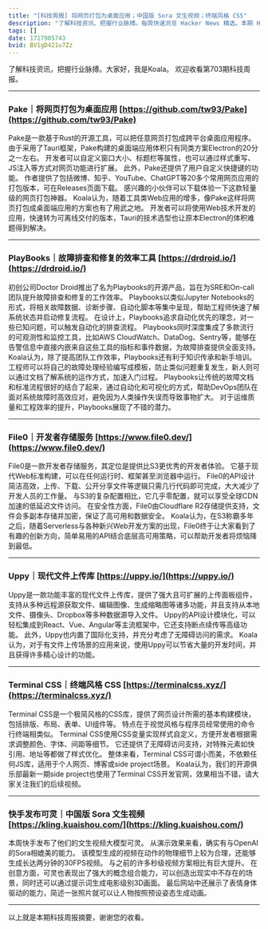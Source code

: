 ```yaml
---
title: "[科技周报] 将网页打包为桌面应用；中国版 Sora 文生视频；终端风格 CSS"
description: "了解科技资讯、把握行业脉搏。每周快速浏览 Hacker News 精选。本期 Hacker Newsletter 地址：https://mailchi.mp/hackernewsletter/703"
tags: []
date: 1717905743
bvid: BV1gD421u7Zz
---
```

了解科技资讯，把握行业脉搏。大家好，我是Koala。
欢迎收看第703期科技周报。

---
### Pake｜将网页打包为桌面应用 [https://github.com/tw93/Pake](https://github.com/tw93/Pake)

Pake是一款基于Rust的开源工具，可以把任意网页打包成跨平台桌面应用程序。
由于采用了Tauri框架，Pake构建的桌面端应用体积只有同类方案Electron的20分之一左右。
开发者可以自定义窗口大小、标题栏等属性，也可以通过样式重写、JS注入等方式对网页功能进行扩展。
此外，Pake还提供了用户自定义快捷键的功能。
作者提供了包括微博、知乎、YouTube、ChatGPT等20多个常用网页应用的打包版本，可在Releases页面下载。
感兴趣的小伙伴可以下载体验一下这款轻量级的网页打包神器。
Koala认为，随着工具类Web应用的增多，像Pake这样将网页打包成桌面端应用的方案也有了用武之地。
开发者可以将使用Web技术开发的应用，快速转为可离线交付的版本，Tauri的技术选型也让原本Electron的体积难题得到解决。

---
### PlayBooks｜故障排查和修复的效率工具 [https://drdroid.io/](https://drdroid.io/)

初创公司Doctor Droid推出了名为Playbooks的开源产品，旨在为SRE和On-call团队提升故障排查和修复的工作效率。
Playbooks以类似Jupyter Notebooks的形式，将相关故障数据、诊断步骤、自动化脚本等集中呈现，帮助工程师快速了解系统状态并启动修复流程。
在设计上，Playbooks追求自动化优先的理念，对一些已知问题，可以触发自动化的排查流程。
Playbooks同时深度集成了多款流行的可观测性和监控工具，比如AWS CloudWatch、DataDog、Sentry等，能够在告警信息中直接内嵌来自这些工具的指标和事件数据，为故障排查提供全面支持。
Koala认为，除了提高团队工作效率，Playbooks还有利于知识传承和新手培训。
工程师可以将自己的故障处理经验编写成模板，防止类似问题重复发生，新人则可以通过文档了解系统的运作方式，加速入门过程。
Playbooks让传统的故障文档和标准流程很好的结合了起来，通过自动化和可视化的方式，帮助DevOps团队在面对系统故障时高效应对，避免因为人类操作失误而导致事物扩大。
对于运维质量和工程效率的提升，Playbooks展现了不错的潜力。

---
### File0｜开发者存储服务 [https://www.file0.dev/](https://www.file0.dev/)

File0是一款开发者存储服务，其定位是提供比S3更优秀的开发者体验。
它基于现代Web标准构建，可以在任何运行时、框架甚至浏览器中运行。
File0的API设计简洁高效，上传、下载、公开分享文件等逻辑只需几行代码即可完成，大大减少了开发人员的工作量。
与S3的复杂配置相比，它几乎零配置，就可以享受全球CDN加速的低延迟文件访问。
在安全性方面，File0由Cloudflare R2存储提供支持，文件会多副本存储并加密，保证了高可用和数据安全。
Koala认为，在S3称霸多年之后，随着Serverless与各种新兴Web开发方案的出现，File0终于让大家看到了有趣的创新方向，简单易用的API结合底层高可用策略，可以帮助开发者将烦恼降到最低。

---
### Uppy｜现代文件上传库 [https://uppy.io/](https://uppy.io/)

Uppy是一款功能丰富的现代文件上传库，提供了强大且可扩展的上传面板组件，支持从多种远程源获取文件、编辑图像、生成缩略图等诸多功能，并且支持从本地文件、摄像头、Dropbox等多种数据源导入文件。
Uppy的API设计模块化，可以轻松集成到React、Vue、Angular等主流框架中，它还支持断点续传等高级功能。
此外，Uppy也内置了国际化支持，并充分考虑了无障碍访问的需求。
Koala认为，对于有文件上传场景的应用来说，使用Uppy可以节省大量的开发时间，并且获得许多精心设计的功能。

---
### Terminal CSS｜终端风格 CSS [https://terminalcss.xyz/](https://terminalcss.xyz/)

Terminal CSS是一个极简风格的CSS库，提供了网页设计所需的基本构建模块，包括排版、布局、表单、UI组件等。
特点在于视觉风格与程序员经常使用的命令行终端相类似。
Terminal CSS使用CSS变量实现样式自定义，方便开发者根据需求调整颜色、字体、间距等细节。
它还提供了无障碍访问支持，对特殊元素如快引用、地址等都做了样式优化。
整体来看，Terminal CSS可谓小而美，不依赖任何JS库，适用于个人网页、博客或side project场景。
Koala认为，我们的开源俱乐部最新一期side project也使用了Terminal CSS开发官网，效果相当不错，请大家关注我们的后续视频。

---
### 快手发布可灵｜中国版 Sora 文生视频 [https://kling.kuaishou.com/](https://kling.kuaishou.com/)

本周快手发布了他们的文生视频大模型可灵。
从演示效果来看，确实有与OpenAI的Sora相媲美的能力。
该模型生成的视频在动作的物理细节上较为合理，还能够生成长达两分钟的30FPS视频。
与之前的许多秒级视频方案相比有巨大提升。
在创意方面，可灵也表现出了强大的概念组合能力，可以创造出现实中不存在的场景，同时还可以通过提示词生成电影级别3D画面。
最后网站中还展示了表情身体驱动的能力，简述一张照片就可以让人物按照预设姿态生成动画。

---
以上就是本期科技周报摘要，谢谢您的收看。

